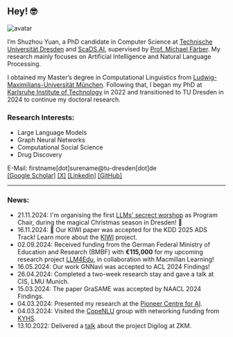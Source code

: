 ## Hey! 🤓

<img class="avatar" src="/images/me_2.jpeg" alt="avatar">

I’m Shuzhou Yuan, a PhD candidate in Computer Science at [Technische Universität Dresden](https://tu-dresden.de/) and [ScaDS.AI](https://scads.ai), supervised by [Prof. Michael Färber](https://sites.google.com/view/michaelfaerber/). My research mainly focuses on Artificial Intelligence and Natural Language Processing.

I obtained my Master’s degree in Computational Linguistics from [Ludwig-Maximilians-Universität München](https://www.uni-muenchen.de/index.html). Following that, I began my PhD at [Karlsruhe Institute of Technology](https://www.kit.edu) in 2022 and transitioned to TU Dresden in 2024 to continue my doctoral research.

### Research Interests:
- Large Language Models
- Graph Neural Networks
- Computational Social Science
- Drug Discovery


E-Mail: firstname[dot]surename@tu-dresden[dot]de  
[[Google Scholar]](https://scholar.google.com/citations?user=ZMQ1C6gAAAAJ&hl=en) [[X]](https://x.com/Shoejoe_) [[Linkedin]](https://www.linkedin.com/in/shuzhou-yuan-7b577221a/?originalSubdomain=de) [[GitHub]](https://github.com/ShuzhouYuan)

---
### News:

- 21.11.2024: I'm organising the first [LLMs' secrect worshop](https://sites.google.com/view/llmsecrets) as Program Chair, during the magical Christmas season in Dresden! 🎄
- 16.11.2024: 🎉 Our KIWI paper was accepted for the KDD 2025 ADS Track! Learn more about the [KIWI](https://bmdv.bund.de/SharedDocs/DE/Artikel/DG/mfund-projekte/kiwi.html) project.  
- 02.09.2024: Received funding from the German Federal Ministry of Education and Research (BMBF) with **€115,000** for my upcoming research project [LLM4Edu](https://scads.ai/research/ai-algorithms-and-methods/understanding-language/projects/llm4edu/), in collaboration with Macmillan Learning!  
- 16.05.2024: Our work GNNavi was accepted to ACL 2024 Findings!  
- 26.04.2024: Completed a two-week research stay and gave a talk at CIS, LMU Munich.  
- 15.03.2024: The paper GraSAME was accepted by NAACL 2024 Findings.  
- 04.03.2024: Presented my research at the [Pioneer Centre for AI](https://www.aicentre.dk/events/talk-bridging-the-gap-exploring-the-applications-of-graph-neural-networks-in-nlp).  
- 04.03.2024: Visited the [CopeNLU](https://www.copenlu.com) group with networking funding from [KYHS](https://www.khys.kit.edu).  
- 13.10.2022: Delivered a [talk](https://zkm.de/en/media/videos/shuzhou-yuan-automatische-erkennung-von-verzerrungen-in-nachrichtentexten) about the project Digilog at ZKM.  